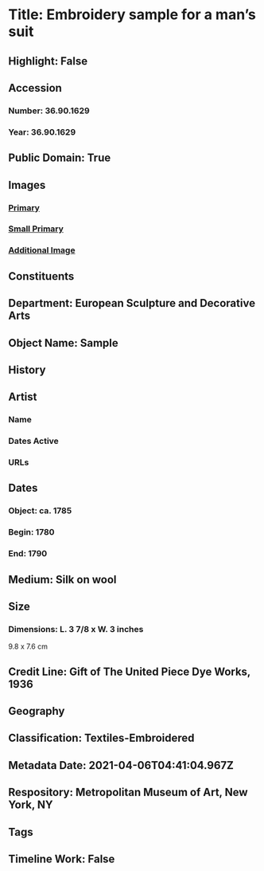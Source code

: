 # Title: Embroidery sample for a man’s suit
## Highlight: False
## Accession
### Number: 36.90.1629
### Year: 36.90.1629
## Public Domain: True
## Images
### [Primary](https://images.metmuseum.org/CRDImages/es/original/DP2104.jpg)
### [Small Primary](https://images.metmuseum.org/CRDImages/es/web-large/DP2104.jpg)
### [Additional Image](https://images.metmuseum.org/CRDImages/es/original/DP2104_36.90.1629.jpg)
## Constituents
## Department: European Sculpture and Decorative Arts
## Object Name: Sample
## History
## Artist
### Name
### Dates Active
### URLs
## Dates
### Object: ca. 1785
### Begin: 1780
### End: 1790
## Medium: Silk on wool
## Size
### Dimensions: L. 3 7/8 x W. 3 inches
9.8 x 7.6 cm
## Credit Line: Gift of The United Piece Dye Works, 1936
## Geography
## Classification: Textiles-Embroidered
## Metadata Date: 2021-04-06T04:41:04.967Z
## Respository: Metropolitan Museum of Art, New York, NY
## Tags
## Timeline Work: False